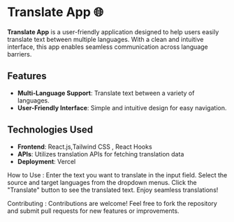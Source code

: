 # Translate App 🌐

**Translate App** is a user-friendly application designed to help users easily translate text between multiple languages. With a clean and intuitive interface, this app enables seamless communication across language barriers.

## Features

- **Multi-Language Support**: Translate text between a variety of languages.
- **User-Friendly Interface**: Simple and intuitive design for easy navigation.

## Technologies Used

- **Frontend**: React.js,Tailwind CSS , React Hooks
- **APIs**: Utilizes translation APIs for fetching translation data
- **Deployment**: Vercel

How to Use :
Enter the text you want to translate in the input field.
Select the source and target languages from the dropdown menus.
Click the "Translate" button to see the translated text.
Enjoy seamless translations!

Contributing :
Contributions are welcome! Feel free to fork the repository and submit pull requests for new features or improvements.
